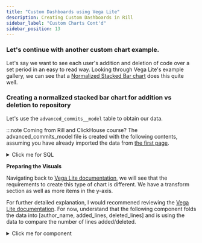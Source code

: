 ```yaml
---
title: "Custom Dashboards using Vega Lite"
description: Creating Custom Dashboards in Rill
sidebar_label: "Custom Charts Cont'd"
sidebar_position: 13
---
```


### Let's continue with another custom chart example.

Let's say we want to see each user's addition and deletion of code over a set period in an easy to read way. 
Looking through Vega Lite's example gallery, we can see that a [Normalized Stacked Bar chart](https://vega.github.io/vega-lite/examples/stacked_bar_normalize.html) does this quite well.

### Creating a normalized stacked bar chart for addition vs deletion to repository

Let's use the `advanced_commits__model` table to obtain our data.


:::note Coming from Rill and ClickHouse course?
The advanced_commits_model file is created with the following contents, assuming you have already imported the data from [the first page](301_0.md).

<details>
  <summary>Click me for SQL</summary>
```sql
-- Model SQL
-- Reference documentation: https://docs.rilldata.com/reference/project-files/models
-- @materialize: true

WITH commit_file_stats AS (
    SELECT
        a.*,
        b.filename,
        b.added_lines,
        b.deleted_lines,
        REGEXP_EXTRACT(b.new_path, '(.*/)', 1) AS directory_path, 
    FROM
        commits__ a
    inner JOIN
        modified_files__ b
    ON
        a.commit_hash = b.commit_hash
)
SELECT
    author_date,
    author_name,
    directory_path,
    filename,
    STRING_AGG(DISTINCT commit_msg, ', ') AS commit_msg,

    COUNT(DISTINCT commit_hash) AS num_commits,
    SUM(added_lines) - SUM(deleted_lines) AS net_line_changes, 
    SUM(added_lines) + SUM(deleted_lines) AS total_line_changes, 

    -- (SUM(deleted_lines) / (SUM(added_lines) + SUM(deleted_lines))) as CodeDeletePercent, 
    sum(added_lines) as added_lines,
    sum(deleted_lines) as deleted_lines, 

FROM
    commit_file_stats
WHERE
    directory_path IS NOT NULL
GROUP BY 
    --directory_path, filename, author_name, author_date
    ALL
ORDER BY
    directory_path DESC 
```
</details>
:::


**Preparing the Data**

In order to calculate the percentage of added vs deleted lines of code to the repository, we will need to include both `added_lines` and `deleted_lines` to the `SELECT` statement. As we will be grouping by the author, we will also need `author_name`.

<details>
  <summary>Click me for SQL</summary>
```sql
data:
  sql: |   
    select     
      author_name,
      sum(added_lines) as added_lines,
      sum(deleted_lines) as deleted_lines,
    from advanced_commits___model
    where author_date > '2024-07-21 00:00:00 Z'
    group by author_name
```
</details>

**Preparing the Visuals**

Navigating back to [Vega Lite documentation](https://vega.github.io/vega-lite/examples/stacked_bar_normalize.html), we will see that the requirements to create this type of chart is different. We have a transform section as well as more items in the y-axis.

For further detailed explanation, I would recommened reviewing the [Vega Lite documentation](https://vega.github.io/vega-lite/docs/transform.html). For now, understand that the following component folds the data into [author_name, added_lines, deleted_lines] and is using the data to compare the number of lines added/deleted.

<details>
  <summary>Click me for component</summary>
```yaml
vega_lite: |
  {
    "$schema": "https://vega.github.io/schema/vega-lite/v5.json",
    "data": {"name": "table"},
    "width": "container",
    "height": 360,
    "transform": [
        {
          "fold": ["added_lines", "deleted_lines"],
          "as": ["line_type", "line_count"]
        },
        {
          "calculate": "datum.line_type === 'added_lines' ? 'Added Lines' : 'Deleted Lines'",
          "as": "Line Type"
        }
      ],
    "mark": "bar",
    "encoding": {
      "x": {
        "field": "author_name",
        "type": "nominal"
      },
      "y": {
        "aggregate": "sum",
        "field": "line_count",
        "type": "quantitative",
        "stack": "normalize"
      },
        "color": {
          "field": "Line Type",
          "type": "nominal",
          "scale": {
            "domain": ["Added Lines", "Deleted Lines"],
            "range": ["green", "red"]
            }
          }
        }
    }
  
```
</details>

**Custom Chart Complete**

With both components ready, your dashboard should look something like this:
![img](/img/tutorials/301/normalized.png)

```yaml
# Chart YAML
# Reference documentation: https://docs.rilldata.com/reference/project-files/charts
    
type: component

data:
  sql: |   
    select     
      author_name,
      sum(added_lines) as added_lines,
      sum(deleted_lines) as deleted_lines,
    from advanced_commits___model
    where author_date > '2024-07-21 00:00:00 Z'
    group by author_name
    
    
  
    
vega_lite: |
  {
    "$schema": "https://vega.github.io/schema/vega-lite/v5.json",
    "data": {"name": "table"},
    "width": "container",
    "height": 360,
    "transform": [
        {
          "fold": ["added_lines", "deleted_lines"],
          "as": ["line_type", "line_count"]
        },
        {
          "calculate": "datum.line_type === 'added_lines' ? 'Added Lines' : 'Deleted Lines'",
          "as": "Line Type"
        }
        
      ],
    "mark": "bar",
    "encoding": {
      "x": {
        "field": "author_name",
        "type": "nominal"
      },
      "y": {
        "aggregate": "sum",
        "field": "line_count",
        "type": "quantitative",
        "stack": "normalize"
      },
        "color": {
          "field": "Line Type",
          "type": "nominal",
          "scale": {
            "domain": ["Added Lines", "Deleted Lines"],
            "range": ["green", "red"]
            }
          }
        }
    }
```